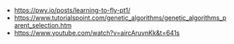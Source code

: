 - https://pwy.io/posts/learning-to-fly-pt1/
- https://www.tutorialspoint.com/genetic_algorithms/genetic_algorithms_parent_selection.htm
- https://www.youtube.com/watch?v=aircAruvnKk&t=641s
